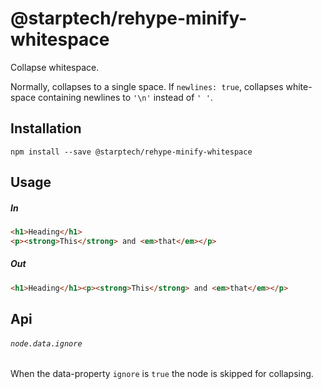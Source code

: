 # @starptech/rehype-minify-whitespace

Collapse whitespace.

Normally, collapses to a single space.  If `newlines: true`,
collapses white-space containing newlines to `'\n'` instead
of `' '`.

## Installation

```
npm install --save @starptech/rehype-minify-whitespace
```

## Usage

##### In

```html
<h1>Heading</h1>
<p><strong>This</strong> and <em>that</em></p>
```

##### Out

```html
<h1>Heading</h1><p><strong>This</strong> and <em>that</em></p>
```

## Api

###### `node.data.ignore`

When the data-property `ignore` is `true` the node is skipped for collapsing.
